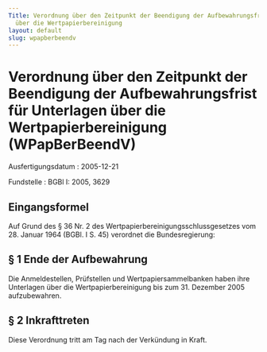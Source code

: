 ```yaml
---
Title: Verordnung über den Zeitpunkt der Beendigung der Aufbewahrungsfrist für  Unterlagen
  über die Wertpapierbereinigung
layout: default
slug: wpapberbeendv
---
```


# Verordnung über den Zeitpunkt der Beendigung der Aufbewahrungsfrist für  Unterlagen über die Wertpapierbereinigung (WPapBerBeendV)

Ausfertigungsdatum
:   2005-12-21

Fundstelle
:   BGBl I: 2005, 3629



## Eingangsformel

Auf Grund des § 36 Nr. 2 des Wertpapierbereinigungsschlussgesetzes vom
28\. Januar 1964 (BGBl. I S. 45) verordnet die Bundesregierung:


## § 1 Ende der Aufbewahrung

Die Anmeldestellen, Prüfstellen und Wertpapiersammelbanken haben ihre
Unterlagen über die Wertpapierbereinigung bis zum 31. Dezember 2005
aufzubewahren.


## § 2 Inkrafttreten

Diese Verordnung tritt am Tag nach der Verkündung in Kraft.

